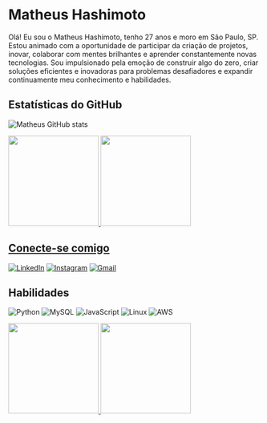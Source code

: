 # Matheus Hashimoto

Olá! Eu sou o Matheus Hashimoto, tenho 27 anos e moro em São Paulo, SP. Estou animado com a oportunidade de participar da criação de projetos, inovar, colaborar com mentes brilhantes e aprender constantemente novas tecnologias. Sou impulsionado pela emoção de construir algo do zero, criar soluções eficientes e inovadoras para problemas desafiadores e expandir continuamente meu conhecimento e habilidades.

## Estatísticas do GitHub
![Matheus GitHub stats](https://github-readme-stats.vercel.app/api?username=matheushashi&show_icons=true&theme=radical)
<div>
<a href="https://github.com/diegosilva3">
<img loading="lazy" height="180em" src="https://github-readme-stats.vercel.app/api/top-langs/?username=matheushashi&layout=compact&langs_count=7&theme=dracula"/>
<img loading="lazy" height="180em" src="https://github-readme-stats.vercel.app/api?username=matheushashi&show_icons=true&theme=dracula&include_all_commits=true&count_private=true"/>
</div>


## Conecte-se comigo
[![LinkedIn](https://img.shields.io/badge/LinkedIn-000?style=for-the-badge&logo=linkedin&logoColor=0E76A8)](https://www.linkedin.com/in/matheus-hashimoto-820bb71a5/)
[![Instagram](https://img.shields.io/badge/Instagram-000?style=for-the-badge&logo=instagram)](https://www.instagram.com/matheus.hashimoto/?hl=en)
[![Gmail](https://img.shields.io/badge/-Gmail-%23333?style=for-the-badge&logo=gmail&logoColor=white)](mailto:hashimotomatheus@gmail.com)

## Habilidades
![Python](https://img.shields.io/badge/Python-000?style=for-the-badge&logo=python)
![MySQL](https://img.shields.io/badge/MySQL-%23000?style=for-the-badge&logo=mysql)
![JavaScript](https://img.shields.io/badge/JavaScript-000?style=for-the-badge&logo=javascript)
![Linux](https://img.shields.io/badge/Linux-%23000?style=for-the-badge&logo=linux)
![AWS](https://img.shields.io/badge/Amazon_AWS-232F3E?style=for-the-badge&logo=amazon-aws&logoColor=white)


<div>
<a href="https://github.com/matheushashi">
<img loading="lazy" height="180em" src="https://github-readme-stats.vercel.app/api/top-langs/?username=matheushashi&layout=compact&langs_count=7&theme=dracula"/>
<img loading="lazy" height="180em" src="https://github-readme-stats.vercel.app/api?username=matheushashi&show_icons=true&theme=dracula&include_all_commits=true&count_private=true"/>
</div>


